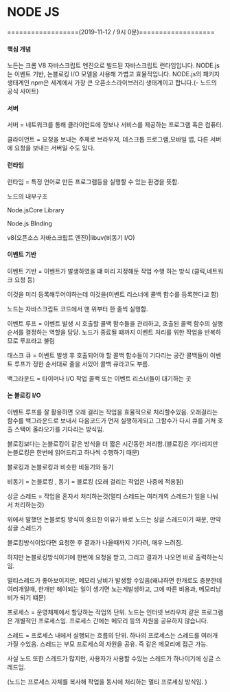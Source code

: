 # NODE JS

==================(2019-11-12 / 9시 0분)===================

#### 핵심 개념

노든는 크롬 V8 자바스크립트 엔진으로 빌드된 자바스크립트 런타임입니다. NODE.js는 이벤트 기반, 논블로킹 I/O 모델을 사용해 가볍고 효율적입니다. NODE.js의 패키지 생태계인 npm은 세계에서 가장 큰 오픈소스라이브러리 생태계이고 합니다.(- 노드의 공식 사이트)

#### 서버

서버 = 네트워크를 통해 클라이언트에 정보나 서비스를 제공하는 프로그램 혹은 컴퓨터.

클라이언트 = 요청을 보내는 주체로 브라우저, 데스크톱 프로그램,모바일 앱, 다른 서버에 요청을 보내는 서버일 수도 있다.

#### 런타임

런타임 = 특정 언어로 만든 프로그램등을 실행할 수 있는 환경을 뜻함.

노드의 내부구조



Node.jsCore Library

Node.js BInding

v8(오픈소스 자바스크립트 엔진)|libuv(비동기 I/O)



#### 이벤트 기반

이벤트 기반 = 이벤트가 발생하였을 떄 미리 지정해둔 작업 수행 하는 방식 (클릭,네트워크 요청 등)

이것을 미리 등록해두어야하는데 이것을(이벤트 리스너에 콜백 함수를 등록한다고 함)

노드는 자바스크립트 코드에서 맨 위부터 한 줄씩 실행함.



이벤트 루프 = 이벤트 발생 시 호출할 콜백 함수들을 관리하고, 호출된 콜백 함수의 실행 순서를 결정하는 역할을 담당. 노드가 종료될 떄까지 이벤트 처리를 위한 작업을 반복하므로 루프라고 불림

태스크 큐 =  이벤트 발생 후 호출되어야 할 콜백 함수들이 기다리는 공간 콜백들이 이벤트 루프가 정한 순서대로 줄을 서있어 콜백 큐라고도 부름.

백그라운드 = 타이머나 I/O 작업 콜백 또는 이벤트 리스너들이 대기하는 곳 

#### 논 블로킹 I/O

이벤트 루프를 잘 활용하면 오래 걸리는 작업을 효율적으로 처리할수있음. 오래걸리는 함수를 백그라운드로 보내서 다음코드가 먼저 실행하게되고 그함수가 다시 큐를 거쳐 호출 스택이 올라오기를 기다리는 방식임.

블로킹보다는 논블로킹이 같은 방식을 더 짧은 시간동한 처리함.(블로킹은 기다리지만 논블로킹은 한번에 읽어드리고 하나씩 수행하기 때문)

블로킹과 논블로킹과 비슷한 비동기와 동기

비동기 =  논블로킹 , 동기 = 블로킹 (오래 걸리는 작업은 나중에 적용됨)



싱글 스레드 = 작업을 혼자서 처리하는것(멀티 스레드는 여러개의 스레드가 일을 나눠서 처리하는것)

위에서 말했던 논블로킹 방식이 중요한 이유가 바로 노드는 싱글 스레드이기 때문,  만약 싱글 스레드가 

블로킹방식이었다면 요청한 후 결과가 나올때까지 기다려, 매우 느려짐.

하지만 논블로킹방식이기에 한번에 요청을 받고, 그리고 결과가 나오면 바로 출력하는식임.

멀티스레드가 좋아보이지만, 메모리 낭비가 발생할 수있음(왜냐하면  한개로도 충분한데 여러개일때, 한개만 해야되는 일이 생기면 노는게발생하고, 그에 따른 비용과, 메모리낭비가 되기 떄문)

프로세스 = 운영체제에서 할당하는 작업의 단위. 노드는 인터넷 브라우저 같은 프로그램은 개별적인 프로세스임. 프로세스 간에는 메모리 등의 자원을 공유하지 않습니다.

스레드 = 프로세스 내에서 실행되는 흐름의 단위. 하나의 프로세스는 스레드를 여러개 가질 수있음. 스레드는 부모 프로세스의 자원을 공유. 즉 같은 메모리에 접근 가능.

사실 노드 또한 스레드가 많지만, 사용자가 사용할 수있는 스레드가 하나이기에 싱글 스레드임.

(노드는 프로세스 자체를 복사해 작업을 동시에 처리하는 멀티 프로세싱 방식임. )




